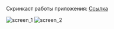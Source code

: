 Скринкаст работы приложения: [Ссылка](https://disk.yandex.ru/i/JxjzjK7ZDXFOGg)

![screen_1](https://github.com/siddikdaudov/cargis_app/assets/98705082/7b216955-3b65-44f9-b7cb-f23f20e81ae2)
![screen_2](https://github.com/siddikdaudov/cargis_app/assets/98705082/531dec33-0a6e-4cf9-8090-c522252ee8e0)
